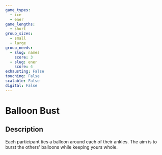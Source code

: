 ```yaml
---
game_types:
  - ice
  - ener
game_lengths:
  - short
group_sizes:
  - small
  - large
group_needs:
  - slug: names
    score: 3
  - slug: ener
    score: 4
exhausting: False
touching: False
scalable: False
digital: False
---
```

# Balloon Bust

## Description
Each participant ties a balloon around each of their ankles. The aim is to burst the others' balloons while keeping yours whole.
